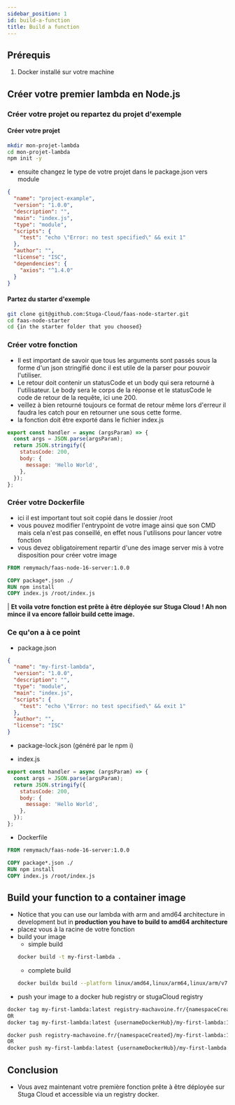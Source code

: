 ```yaml
---
sidebar_position: 1
id: build-a-function
title: Build a function
---
```


## Prérequis

1. Docker installé sur votre machine


## Créer votre premier lambda en Node.js

### Créer votre projet ou repartez du projet d'exemple


#### Créer votre projet
```bash
mkdir mon-projet-lambda
cd mon-projet-lambda
npm init -y
```

- ensuite changez le type de votre projet dans le package.json vers module
```json
{
  "name": "project-example",
  "version": "1.0.0",
  "description": "",
  "main": "index.js",
  "type": "module",
  "scripts": {
    "test": "echo \"Error: no test specified\" && exit 1"
  },
  "author": "",
  "license": "ISC",
  "dependencies": {
    "axios": "^1.4.0"
  }
}

```

#### Partez du starter d'exemple
```bash
git clone git@github.com:Stuga-Cloud/faas-node-starter.git
cd faas-node-starter
cd {in the starter folder that you choosed}
```

### Créer votre fonction
- Il est important de savoir que tous les arguments sont passés sous la forme d'un json stringifié donc il est utile de la parser pour pouvoir l'utiliser.
- Le retour doit contenir un statusCode et un body qui sera retourné à l'utilisateur. Le body sera le corps de la réponse et le statusCode le code de retour de la requête, ici une 200.
- veillez à bien retourné toujours ce format de retour même lors d'erreur il faudra les catch pour en retourner une sous cette forme.
- la fonction doit être exporté dans le fichier index.js

```js
export const handler = async (argsParam) => {
  const args = JSON.parse(argsParam);
  return JSON.stringify({
    statusCode: 200,
    body: {
      message: 'Hello World',
    },
  });
};
```


### Créer votre Dockerfile
- ici il est important tout soit copié dans le dossier /root
- vous pouvez modifier l'entrypoint de votre image ainsi que son CMD mais cela n'est pas conseillé, en effet nous l'utilisons pour lancer votre fonction
- vous devez obligatoirement repartir d'une des image server mis à votre disposition pour créer votre image
```dockerfile
FROM remymach/faas-node-16-server:1.0.0

COPY package*.json ./
RUN npm install
COPY index.js /root/index.js
```

| **Et voila votre fonction est prête à être déployée sur Stuga Cloud ! Ah non mince il va encore falloir build cette image.**

### Ce qu'on a à ce point
- package.json
```json
{
  "name": "my-first-lambda",
  "version": "1.0.0",
  "description": "",
  "type": "module",
  "main": "index.js",
  "scripts": {
    "test": "echo \"Error: no test specified\" && exit 1"
  },
  "author": "",
  "license": "ISC"
}
```
- package-lock.json (généré par le npm i)

- index.js
```js
export const handler = async (argsParam) => {
  const args = JSON.parse(argsParam);
  return JSON.stringify({
    statusCode: 200,
    body: {
      message: 'Hello World',
    },
  });
};
```
- Dockerfile
```dockerfile
FROM remymach/faas-node-16-server:1.0.0

COPY package*.json ./
RUN npm install
COPY index.js /root/index.js
```


## Build your function to a container image
- Notice that you can use our lambda with arm and amd64 architecture in development but in **production you have to build to amd64 architecture**
- placez vous à la racine de votre fonction
- build your image
    - simple build
    ```bash
    docker build -t my-first-lambda .
    ```
    - complete build
    ```bash
    docker buildx build --platform linux/amd64,linux/arm64,linux/arm/v7 -t my-first-lambda .
    ```
- push your image to a docker hub registry or stugaCloud registry
```bash
docker tag my-first-lambda:latest registry-machavoine.fr/{namespaceCreated}/my-first-lambda:1.0.0
OR
docker tag my-first-lambda:latest {usernameDockerHub}/my-first-lambda:1.0.0

docker push registry-machavoine.fr/{namespaceCreated}/my-first-lambda:1.0.0
OR
docker push my-first-lambda:latest {usernameDockerHub}/my-first-lambda:1.0.0
```

## Conclusion
- Vous avez maintenant votre première fonction prête à être déployée sur Stuga Cloud et accessible via un registry docker.





